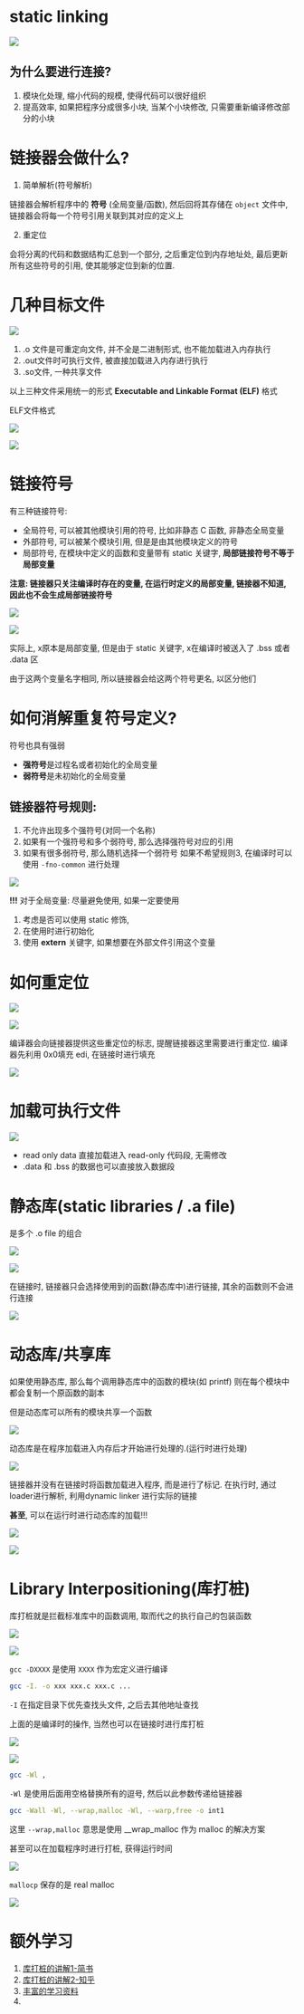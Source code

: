 # static linking

![](images/7-linking-staticlinking.png)

## 为什么要进行连接? 
1. 模块化处理, 缩小代码的规模, 使得代码可以很好组织
2. 提高效率, 如果把程序分成很多小块, 当某个小块修改, 只需要重新编译修改部分的小块

# 链接器会做什么?

1. 简单解析(符号解析)

链接器会解析程序中的 **符号** (全局变量/函数), 然后回将其存储在 `object` 文件中,  链接器会将每一个符号引用关联到其对应的定义上

2. 重定位

会将分离的代码和数据结构汇总到一个部分, 之后重定位到内存地址处, 最后更新所有这些符号的引用, 使其能够定位到新的位置.

# 几种目标文件

![](images/7-linking-几种目标文件.png)

1. .o 文件是可重定向文件, 并不全是二进制形式, 也不能加载进入内存执行
2. .out文件时可执行文件, 被直接加载进入内存进行执行
3. .so文件, 一种共享文件

以上三种文件采用统一的形式 **Executable and Linkable Format (ELF)** 格式

ELF文件格式

![](images/7-linking-ELF文件格式.png)

![](images/7-linking-ELF2.png)

# 链接符号

有三种链接符号: 
* 全局符号, 可以被其他模块引用的符号, 比如非静态 C 函数, 非静态全局变量
* 外部符号, 可以被某个模块引用, 但是是由其他模块定义的符号
* 局部符号, 在模块中定义的函数和变量带有 static 关键字, **局部链接符号不等于局部变量**

 **注意: 链接器只关注编译时存在的变量, 在运行时定义的局部变量, 链接器不知道, 因此也不会生成局部链接符号**

![](images/7-linking-一些符号的展示.png)

![](images/7-linking-局部符号.png)

实际上, x原本是局部变量, 但是由于 static 关键字, x在编译时被送入了 .bss 或者 .data 区

由于这两个变量名字相同, 所以链接器会给这两个符号更名, 以区分他们

# 如何消解重复符号定义?

符号也具有强弱
* **强符号**是过程名或者初始化的全局变量
* **弱符号**是未初始化的全局变量

## 链接器符号规则:

1. 不允许出现多个强符号(对同一个名称)
2. 如果有一个强符号和多个弱符号, 那么选择强符号对应的引用
3. 如果有很多弱符号, 那么随机选择一个弱符号
	如果不希望规则3, 在编译时可以使用 `-fno-common` 进行处理

![](images/7-linking-一些问题.png)

**!!!** 对于全局变量: 尽量避免使用, 如果一定要使用
1. 考虑是否可以使用 static 修饰, 
2. 在使用时进行初始化
3. 使用 **extern** 关键字, 如果想要在外部文件引用这个变量

# 如何重定位

![](images/7-linking-如何重定位.png)

 ![](images/7-linking-重定位入口.png)

编译器会向链接器提供这些重定位的标志, 提醒链接器这里需要进行重定位. 编译器先利用 0x0填充 edi, 在链接时进行填充

![](images/7-linking-在.text区域内的情况.png)

# 加载可执行文件

![](images/7-linking-加载可执行文件.png)

* read only data 直接加载进入 read-only 代码段, 无需修改
* .data 和 .bss 的数据也可以直接放入数据段

# 静态库(static libraries / .a file)

是多个 .o file 的组合

![](images/7-linking-建立静态链接库的例子.png)

![](images/7-linking-静态链接库的例子.png)

在链接时, 链接器只会选择使用到的函数(静态库中)进行链接, 其余的函数则不会进行连接

![](images/7-linking-静态链接的过程.png)

# 动态库/共享库

如果使用静态库, 那么每个调用静态库中的函数的模块(如 printf) 则在每个模块中都会复制一个原函数的副本

但是动态库可以所有的模块共享一个函数

![](images/7-linking-动态库.png)

动态库是在程序加载进入内存后才开始进行处理的.(运行时进行处理)

![](images/7-linking-动态库如何工作的.png)

 链接器并没有在链接时将函数加载进入程序, 而是进行了标记. 在执行时, 通过 loader进行解析, 利用dynamic linker 进行实际的链接

**甚至**, 可以在运行时进行动态库的加载!!!

![](images/7-linking-运行时的动态库.png)

![](images/7-linking-运行时的动态链接库2.png)

# Library Interpositioning(库打桩)

库打桩就是拦截标准库中的函数调用, 取而代之的执行自己的包装函数

![](images/7-linking-库打桩1.png)

![](images/7-linking-库打桩2.png)

`gcc -DXXXX` 是使用 `XXXX` 作为宏定义进行编译
```bash
gcc -I. -o xxx xxx.c xxx.c ... 
```
`-I` 在指定目录下优先查找头文件, 之后去其他地址查找

上面的是编译时的操作, 当然也可以在链接时进行库打桩

![](images/7-linking-链接时的库打桩.png)

![](images/7-linking-链接时库打桩2.png)

```bash
gcc -Wl ,
```

`-Wl` 是使用后面用空格替换所有的逗号, 然后以此参数传递给链接器

```bash
gcc -Wall -Wl, --wrap,malloc -Wl, --warp,free -o int1
```
这里 `--wrap,malloc` 意思是使用 \_\_wrap_malloc 作为 malloc 的解决方案

甚至可以在加载程序时进行打桩, 获得运行时间

![](images/7-linking-运行时库打桩1.png)

`mallocp` 保存的是 real malloc  

![](images/7-linking-运行时库打桩2.png)


# 额外学习

1. [库打桩的讲解1-简书](https://www.jianshu.com/p/14bbed17548d)
2. [库打桩的讲解2-知乎](https://zhuanlan.zhihu.com/p/76036630)
3. [丰富的学习资料](https://csstormq.github.io/)
4. 